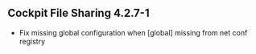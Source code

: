 ## Cockpit File Sharing 4.2.7-1

* Fix missing global configuration when [global] missing from net conf registry